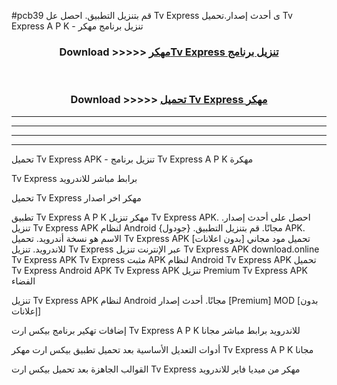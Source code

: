 #pcb39 قم بتنزيل التطبيق. احصل عل Tv Express  ى أحدث إصدار.تحميل Tv Express  A P K - تنزيل برنامج مهكر



<div align="center">
<h3>Download >>>>> <a href="https://ar-sites.web.app/?ar= Tv Express ">مهكرTv Express  تنزيل برنامج</a></h3><br>

<h3>Download >>>>> <a href="https://ar-sites.web.app/?ar= Tv Express ">تحميل Tv Express  مهكر</a></h3>
</div>


----------------------------------------------------------

----------------------------------------------------------

----------------------------------------------------------

----------------------------------------------------------


تحميل Tv Express  APK - تنزيل برنامج Tv Express  A P K مهكرة

Tv Express  برابط مباشر للاندرويد

تحميل Tv Express  مهكر اخر اصدار

تطبيق Tv Express  A P K مهكر
تنزيل Tv Express  APK. احصل على أحدث إصدار.
تنزيل Tv Express  APK لنظام Android مجانًا.
قم بتنزيل التطبيق. {جودول} APK. الاسم هو نسخة أندرويد.
تحميل Tv Express  APK [بدون اعلانات]
تحميل مود مجاني للاندرويد.
تنزيل Tv Express  عبر الإنترنت
تنزيل Tv Express  APK
download.online Tv Express  APK
Tv Express  مثبت APK لنظام Android
Tv Express  APK
تحميل Tv Express  Android APK
Tv Express  APK تنزيل Premium
Tv Express  APK الفضاء

تنزيل Tv Express  APK لنظام Android مجانًا. أحدث إصدار [Premium] MOD [بدون إعلانات]

إضافات تهكير برنامج بيكس ارت Tv Express  A P K للاندرويد برابط مباشر مجانا

أدوات التعديل الأساسية بعد تحميل تطبيق بيكس ارت مهكر Tv Express  A P K مجانا

القوالب الجاهزة بعد تحميل بيكس ارت Tv Express  مهكر من ميديا فاير للاندرويد



